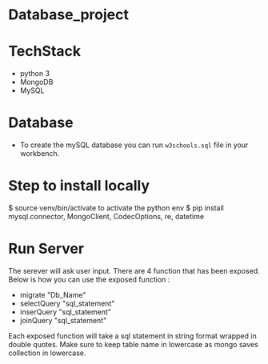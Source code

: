 # Database_project

# TechStack
- python 3
- MongoDB
- MySQL

# Database
- To create the mySQL database you can run `w3schools.sql` file in your workbench.

# Step to install locally
$ source venv/bin/activate to activate the python env
$ pip install mysql.connector, MongoClient, CodecOptions, re, datetime

# Run Server
The serever will ask user input. There are 4 function that has been exposed. Below is how you can use the exposed function : 
- migrate "Db_Name"
- selectQuery "sql_statement"
- inserQuery "sql_statement"
- joinQuery "sql_statement"

Each exposed function will take a sql statement in string format wrapped in double quotes. Make sure to keep table name in lowercase as mongo saves collection in lowercase.


